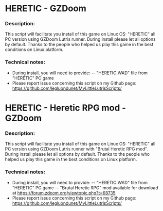 # HERETIC - GZDoom

### Description:
This script will facilitate you install of this game on Linux OS:
"HERETIC"  all PC version using GZDoom Lutris runner.
During install please let all options by default.
Thanks to the people who helped us play this game in the best conditions on Linux platform.

### Technical notes:
- During install, you will need to provide:
-- "HERETIC.WAD" file from "HERETIC" PC game
- Please report issue concerning this script on my Github page:
https://github.com/legluondunet/MyLittleLutrisScripts/

# HERETIC - Heretic RPG mod - GZDoom

### Description:
This script will facilitate you install of this game on Linux OS:
"HERETIC"  all PC version using GZDoom Lutris runner with "Brutal Heretic RPG mod".
During install please let all options by default.
Thanks to the people who helped us play this game in the best conditions on Linux platform.

### Technical notes:
- During install, you will need to provide:
-- "HERETIC.WAD" file from "HERETIC" PC game
-- "Brutal Heretic RPG" mod available for download at https://forum.zdoom.org/viewtopic.php?t=68735
- Please report issue concerning this script on my Github page:
https://github.com/legluondunet/MyLittleLutrisScripts/

